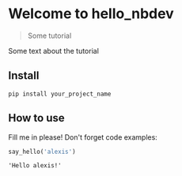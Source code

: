 # Welcome to hello_nbdev
> Some tutorial


Some text about the tutorial

## Install

`pip install your_project_name`

## How to use

Fill me in please! Don't forget code examples:

```python
say_hello('alexis')
```




    'Hello alexis!'


